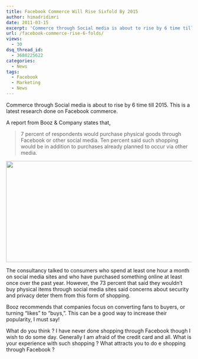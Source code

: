 ```yaml
---
title: Facebook Commerce Will Rise Sixfold By 2015
author: himadridimri
date: 2011-03-15
excerpt: 'Commerce through Social media is about to rise by 6 time till 2015. This is a latest research done on Facebook commerce. '
url: /facebook-commerce-rise-6-folds/
views:
  - 30
dsq_thread_id:
  - 3680225622
categories:
  - News
tags:
  - Facebook
  - Marketing
  - News
---
```

Commerce through Social media is about to rise by 6 time till 2015. This is a latest research done on Facebook commerce.

A report from Booz & Company states that,

> 7 percent of respondents would purchase physical goods through Facebook or other social media. Ten percent said such shopping would be in addition to purchases already planned to occur via other media.

[<img class="alignnone size-full wp-image-6185" src="http://cdn.devilsworkshop.org/files/2011/03/Facebook-Commerce.png" alt="" width="570" height="275" />][1]

The consultancy talked to consumers who spend at least one hour a month on social media sites and who have purchased something online at least once over the past year. However, the 73 percent that said they wouldn’t buy physical items through social media sites said concerns about security and privacy deter them from this form of shopping.

Booz recommends that companies focus on converting fans to buyers, or turning “likes” to “buys,”. This can be a good way to increase their popularity, I must say!

What do you think ? I have never done shopping through Facebook though I wish to do some day. Generally I am afraid of the credit card and all. What is your experience with such shopping ? What attracts you to do e shopping through Facebook ?

 [1]: http://cdn.devilsworkshop.org/files/2011/03/Facebook-Commerce.png
